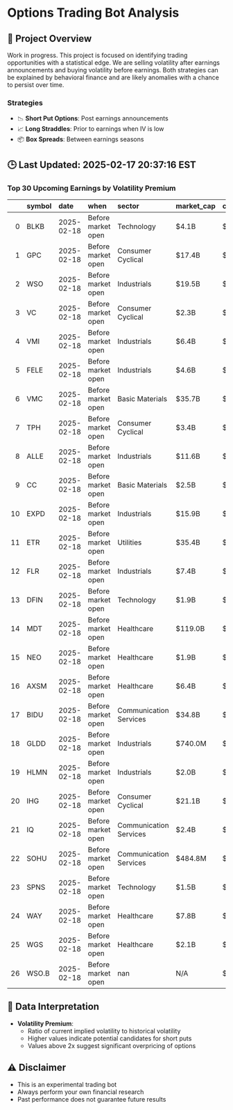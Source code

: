 # Options Trading Bot Analysis

## 🚀 Project Overview
Work in progress. This project is focused on identifying trading opportunities with a statistical edge.
We are selling volatility after earnings announcements and buying volatility before earnings.
Both strategies can be explained by behavioral finance and are likely anomalies with a chance to persist over time.

### Strategies
- 📉 **Short Put Options**: Post earnings announcements
- 📈 **Long Straddles**: Prior to earnings when IV is low
- 📦 **Box Spreads**: Between earnings seasons

## 🕒 Last Updated: 2025-02-17 20:37:16 EST

### Top 30 Upcoming Earnings by Volatility Premium

|    | symbol   | date       | when               | sector                 | market_cap   | close   | hv_current   | iv_current   | vol_premium   |
|---:|:---------|:-----------|:-------------------|:-----------------------|:-------------|:--------|:-------------|:-------------|:--------------|
|  0 | BLKB     | 2025-02-18 | Before market open | Technology             | $4.1B        | $80.79  | 18.50%       | 35.92%       | 1.94x         |
|  1 | GPC      | 2025-02-18 | Before market open | Consumer Cyclical      | $17.4B       | $124.68 | 19.36%       | 34.62%       | 1.79x         |
|  2 | WSO      | 2025-02-18 | Before market open | Industrials            | $19.5B       | $476.50 | 18.94%       | 32.40%       | 1.71x         |
|  3 | VC       | 2025-02-18 | Before market open | Consumer Cyclical      | $2.3B        | $81.62  | 26.83%       | 42.32%       | 1.58x         |
|  4 | VMI      | 2025-02-18 | Before market open | Industrials            | $6.4B        | $323.04 | 24.09%       | 36.00%       | 1.49x         |
|  5 | FELE     | 2025-02-18 | Before market open | Industrials            | $4.6B        | $100.86 | 17.66%       | 25.32%       | 1.43x         |
|  6 | VMC      | 2025-02-18 | Before market open | Basic Materials        | $35.7B       | $269.33 | 20.46%       | 28.52%       | 1.39x         |
|  7 | TPH      | 2025-02-18 | Before market open | Consumer Cyclical      | $3.4B        | $35.98  | 29.82%       | 40.19%       | 1.35x         |
|  8 | ALLE     | 2025-02-18 | Before market open | Industrials            | $11.6B       | $133.15 | 21.68%       | 28.13%       | 1.30x         |
|  9 | CC       | 2025-02-18 | Before market open | Basic Materials        | $2.5B        | $17.79  | 49.82%       | 61.82%       | 1.24x         |
| 10 | EXPD     | 2025-02-18 | Before market open | Industrials            | $15.9B       | $112.74 | 20.92%       | 25.39%       | 1.21x         |
| 11 | ETR      | 2025-02-18 | Before market open | Utilities              | $35.4B       | $83.25  | 24.01%       | 27.29%       | 1.14x         |
| 12 | FLR      | 2025-02-18 | Before market open | Industrials            | $7.4B        | $44.93  | 60.53%       | 66.23%       | 1.09x         |
| 13 | DFIN     | 2025-02-18 | Before market open | Technology             | $1.9B        | $66.54  | 31.21%       | 33.42%       | 1.07x         |
| 14 | MDT      | 2025-02-18 | Before market open | Healthcare             | $119.0B      | $92.20  | 22.03%       | 20.80%       | 0.94x         |
| 15 | NEO      | 2025-02-18 | Before market open | Healthcare             | $1.9B        | $13.91  | 95.56%       | 55.72%       | 0.58x         |
| 16 | AXSM     | 2025-02-18 | Before market open | Healthcare             | $6.4B        | $131.68 | nan%         | nan%         | nanx          |
| 17 | BIDU     | 2025-02-18 | Before market open | Communication Services | $34.8B       | $96.59  | nan%         | nan%         | nanx          |
| 18 | GLDD     | 2025-02-18 | Before market open | Industrials            | $740.0M      | $11.12  | nan%         | nan%         | nanx          |
| 19 | HLMN     | 2025-02-18 | Before market open | Industrials            | $2.0B        | $10.43  | nan%         | nan%         | nanx          |
| 20 | IHG      | 2025-02-18 | Before market open | Consumer Cyclical      | $21.1B       | $134.91 | nan%         | nan%         | nanx          |
| 21 | IQ       | 2025-02-18 | Before market open | Communication Services | $2.4B        | $2.52   | nan%         | nan%         | nanx          |
| 22 | SOHU     | 2025-02-18 | Before market open | Communication Services | $484.8M      | $14.88  | nan%         | nan%         | nanx          |
| 23 | SPNS     | 2025-02-18 | Before market open | Technology             | $1.5B        | $26.85  | nan%         | nan%         | nanx          |
| 24 | WAY      | 2025-02-18 | Before market open | Healthcare             | $7.8B        | $44.70  | nan%         | nan%         | nanx          |
| 25 | WGS      | 2025-02-18 | Before market open | Healthcare             | $2.1B        | $78.00  | nan%         | nan%         | nanx          |
| 26 | WSO.B    | 2025-02-18 | Before market open | nan                    | N/A          | $nan    | nan%         | nan%         | nanx          |

## 📝 Data Interpretation

- **Volatility Premium**: 
  - Ratio of current implied volatility to historical volatility
  - Higher values indicate potential candidates for short puts
  - Values above 2x suggest significant overpricing of options

## ⚠️ Disclaimer
- This is an experimental trading bot
- Always perform your own financial research
- Past performance does not guarantee future results
